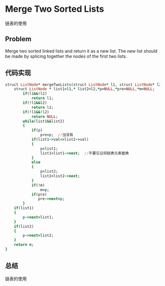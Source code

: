 # Merge Two Sorted Lists
链表的使用
## Problem
Merge two sorted linked lists and return it as a new list. The new list should be made by splicing together the nodes of the first two lists.
## 代码实现
```ruby
struct ListNode* mergeTwoLists(struct ListNode* l1, struct ListNode* l2) {
    struct ListNode * list1=l1,* list2=l2,*p=NULL,*pre=NULL,*m=NULL;
        if(l1&&!l2)
            return l1;
        if(!l1&&l2)
            return l2;
        if(!l1&&!l2)
            return NULL;
        while(list1&&list2)
        {
            if(p)
                pre=p;  //当没有
            if(list1->val<=list2->val)
            {
                p=list1;  
                list1=list1->next;  //不要忘记将链表元素替换
            }
            else 
            {
                p=list2;
                list2=list2->next;
            }
            if(!m)
                m=p;
            if(pre)
               pre->next=p; 
        }
    if(list1)
    {
        p->next=list1;
    }
    if(list2)
    {
        p->next=list2;
    }
    return m;
}
```
## 总结
链表的使用
